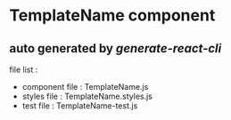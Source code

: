 # TemplateName component

## auto generated by *generate-react-cli*

file list : 
- component file : TemplateName.js
- styles file : TemplateName.styles.js
- test file : TemplateName-test.js
